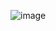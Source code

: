 
![image](https://user-images.githubusercontent.com/107925483/229353861-fd6060e4-aae9-4cef-81c1-9cb424998479.png)
